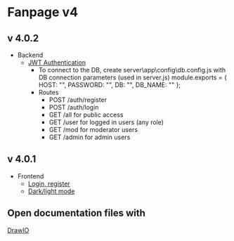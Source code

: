 # Fanpage v4
## v 4.0.2
- Backend
	- [JWT Authentication](https://www.bezkoder.com/node-js-mongodb-auth-jwt/)
		- To connect to the DB, create server\app\config\db.config.js with DB connection parameters (used in server.js)
			module.exports = {
				HOST: "",
				PASSWORD: "",
				DB: "",
				DB_NAME: ""
			};
		- Routes
			- POST /auth/register
			- POST /auth/login
			- GET /all for public access
			- GET /user for logged in users (any role)
			- GET /mod for moderator users
			- GET /admin for admin users
## v 4.0.1
- Frontend
	- [Login, register](https://www.bezkoder.com/react-redux-login-example-toolkit-hooks/)
	- [Dark/light mode](https://codesandbox.io/s/ekeun?file=/src/components/Header.js)
## Open documentation files with
[DrawIO](https://app.diagrams.net/)